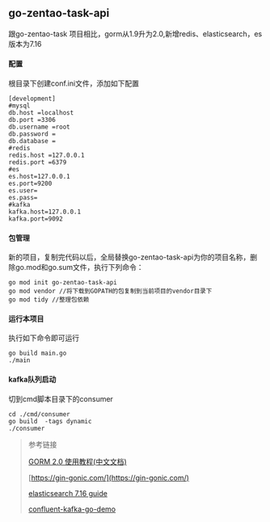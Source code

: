 ## go-zentao-task-api
跟go-zentao-task 项目相比，gorm从1.9升为2.0,新增redis、elasticsearch，es版本为7.16
#### 配置
根目录下创建conf.ini文件，添加如下配置
```
[development]
#mysql
db.host =localhost
db.port =3306
db.username =root
db.password =
db.database =
#redis
redis.host =127.0.0.1
redis.port =6379
#es
es.host=127.0.0.1
es.port=9200
es.user=
es.pass=
#kafka
kafka.host=127.0.0.1
kafka.port=9092
```
#### 包管理
新的项目，复制完代码以后，全局替换go-zentao-task-api为你的项目名称，删除go.mod和go.sum文件，执行下列命令：
```
go mod init go-zentao-task-api
go mod vendor //将下载到GOPATH的包复制到当前项目的vendor目录下
go mod tidy //整理包依赖
```
#### 运行本项目
执行如下命令即可运行
```
go build main.go
./main
```
#### kafka队列启动
切到cmd脚本目录下的consumer
```
cd ./cmd/consumer
go build  -tags dynamic
./consumer
```


> 参考链接
> 
> [GORM 2.0 使用教程(中文文档)](https://www.bookstack.cn/read/gorm-2.0/docs-index.md)
> 
> [https://gin-gonic.com/](https://gin-gonic.com/)
> 
> [elasticsearch 7.16 guide](https://www.elastic.co/guide/en/elasticsearch/reference/7.16/index.html)
> 
> [confluent-kafka-go-demo](https://github.com/confluentinc/confluent-kafka-go/blob/master/examples/consumer_example/consumer_example.go)
